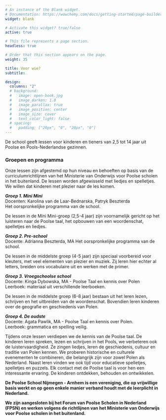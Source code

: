 ```yaml
---
# An instance of the Blank widget.
# Documentation: https://wowchemy.com/docs/getting-started/page-builder/
widget: blank

# Activate this widget? true/false
active: true

# This file represents a page section.
headless: true

# Order that this section appears on the page.
weight: 35

title: Voor wie?
subtitle:

design:
  columns: "2"
  # background:
  #   image: open-book.jpg
  #   image_darken: 1.0
  #   image_parallax: true
  #   image_position: center
  #   image_size: cover
  #   text_color_light: false
  # spacing:
  #   padding: ["20px", "0", "20px", "0"]
---
```


De school geeft lessen voor kinderen en tieners van 2,5 tot 14 jaar uit Poolse en Pools-Nederlandse gezinnen.

### Groepen en programma

Onze lessen zijn afgestemd op hun niveau en behoeften op basis van de curriculumrichtlijnen van het Ministerie van Onderwijs voor Poolse scholen in het buitenland. De lessen worden afgewisseld met liedjes en spelletjes. We willen dat kinderen met plezier naar de les komen.

__*Groep 1. Mini Mini*__  
Docenten: Karolina van de Laar-Bednarska, Patryk Beszterda  
Het oorspronkelijke programma van de school.  

De lessen in de Mini Mini-groep (2,5-4 jaar) zijn voornamelijk gericht op het luisteren naar de Poolse taal, het opbouwen van een woordenschat, spelletjes en liedjes.

__*Groep 2. Pre-school*__  
Docente: Adrianna Beszterda, MA
Het oorspronkelijke programma van de school.

De lessen in de middelste groep (4-5 jaar) zijn speciaal voorbereid voor kleuters, met veel elementen van plezier en muziek. Zij leren hier echter al letters, breiden ons vocabulaire uit en werken met de primer.

__*Groep 3. Vroegschoolse school*__  
Docente: Kinga Dybowska, MA - Poolse Taal en kennis over Polen  
Leerboek: materiaal uit verschillende leerboeken.

De lessen in de middelste groep (6-8 jaar) bestaan uit het leren lezen, schrijven en het uitbreiden van de woordenschat. Bovendien leren kinderen over de geografie en geschiedenis van Polen.

__*Groep 4. De oudste*__  
Docente: Agata Pawlik, MA - Poolse Taal en kennis over Polen.  
Leerboek: grammatica en spelling veilig.  

Tijdens onze lessen verdiepen we de kennis van de Poolse taal. De kinderen leren spreken, lezen en schrijven in het Pools, we verbeteren ook de luistervaardigheid. Ze zingen liedjes, leren de geschiedenis, cultuur en traditie van Polen kennen. We proberen historische en culturele evenementen te combineren, die belangrijk zijn voor zowel Polen als Nederland. Naast leren vinden we ook tijd voor educatieve spelletjes, spelletjes en puzzels. Elk contact met de Poolse taal is voor hen een interessante ervaring. De kinderen ontdekken, behouden en ontwikkelen.

__De Poolse School Nijmegen - Arnhem is een vereniging, die op vrijwillige basis werkt en op geen enkele manier verband houdt met de leerplicht in Nederland.__

__We zijn aangesloten bij het Forum van Poolse Scholen in Nederland (FPSN) en werken volgens de richtlijnen van het Ministerie van Onderwijs voor Poolse scholen in het buitenland.__
